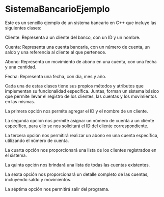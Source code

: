 # SistemaBancarioEjemplo

Este es un sencillo ejemplo de un sistema bancario en C++ que incluye las siguientes clases:

Cliente: Representa a un cliente del banco, con un ID y un nombre.

Cuenta: Representa una cuenta bancaria, con un número de cuenta, un saldo y una referencia al cliente al que pertenece.

Abono: Representa un movimiento de abono en una cuenta, con una fecha y una cantidad.

Fecha: Representa una fecha, con día, mes y año.

Cada una de estas clases tiene sus propios métodos y atributos que implementan su funcionalidad específica. Juntas, forman un sistema básico que permite llevar el registro de los clientes, las cuentas y los movimientos en las mismas.





La primera opción nos permite agregar el ID y el nombre de un cliente.

La segunda opción nos permite asignar un número de cuenta a un cliente específico, para ello se nos solicitará el ID del cliente correspondiente.

La tercera opción nos permitirá realizar un abono en una cuenta específica, utilizando el número de cuenta.

La cuarta opción nos proporcionará una lista de los clientes registrados en el sistema.

La quinta opción nos brindará una lista de todas las cuentas existentes.

La sexta opción nos proporcionará un detalle completo de las cuentas, incluyendo saldo y movimientos.

La séptima opción nos permitirá salir del programa.
